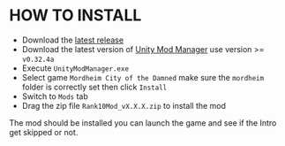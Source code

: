 # HOW TO INSTALL

- Download the [latest release](https://github.com/mordheimmodcommunity/rank-10-mod/releases)
- Download the latest version of [Unity Mod Manager](https://www.nexusmods.com/site/mods/21) use version >= `v0.32.4a`
- Execute `UnityModManager.exe`
- Select game `Mordheim City of the Damned` make sure the `mordheim` folder is correctly set then click `Install`
- Switch to `Mods` tab
- Drag the zip file `Rank10Mod_vX.X.X.zip` to install the mod

The mod should be installed you can launch the game and see if the Intro get skipped or not.
